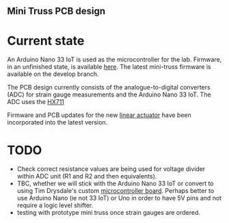 ## Mini Truss PCB design

# Current state

An Arduino Nano 33 IoT is used as the microcontroller for the lab. Firmware, in an unfinished state, is available [here](https://github.com/dpreid/truss-firmware/tree/main/MiniTruss). The latest mini-truss firmware is available on the develop branch.

The PCB design currently consists of the analogue-to-digital converters (ADC) for strain gauge measurements and the Arduino Nano 33 IoT. The ADC uses the [HX711](https://github.com/dpreid/mini-truss-pcb/blob/main/docs/hx711_english.pdf)

Firmware and PCB updates for the new [linear actuator](https://github.com/dpreid/mini-truss-pcb/blob/main/docs/Actuonix%2BL16%2BDatasheet.pdf) have been incorporated into the latest version.

# TODO

- Check correct resistance values are being used for voltage divider within ADC unit (R1 and R2 and then equivalents).
- TBC, whether we will stick with the Arduino Nano 33 IoT or convert to using Tim Drysdale's custom [microcontroller board](https://github.com/timdrysdale/atmega-demo). Perhaps better to use Arduino Nano (ie not 33 IoT) or Uno in order to have 5V pins and not require a logic level shifter.
- testing with prototype mini truss once strain gauges are ordered.
